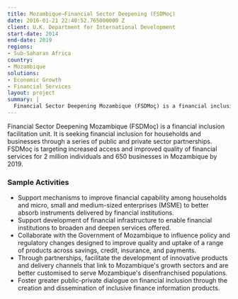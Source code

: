 ```yaml
---
title: Mozambique—Financial Sector Deepening (FSDMoç)
date: 2016-01-21 22:40:52.765000000 Z
client: U.K. Department for International Development
start-date: 2014
end-date: 2019
regions:
- Sub-Saharan Africa
country:
- Mozambique
solutions:
- Economic Growth
- Financial Services
layout: project
summary: |
  Financial Sector Deepening Mozambique (FSDMoç) is a financial inclusion facilitation unit. It is seeking financial inclusion for households and businesses through a series of public and private sector partnerships. FSDMoç is targeting increased access and improved quality of financial services for 2 million individuals and 650 businesses in Mozambique by 2019.
---
```

Financial Sector Deepening Mozambique (FSDMoç) is a financial inclusion facilitation unit. It is seeking financial inclusion for households and businesses through a series of public and private sector partnerships. FSDMoç is targeting increased access and improved quality of financial services for 2 million individuals and 650 businesses in Mozambique by 2019.

###  Sample Activities

* Support mechanisms to improve financial capability among households and micro, small and medium-sized enterprises (MSME) to better absorb instruments delivered by financial institutions.
* Support development of financial infrastructure to enable financial institutions to broaden and deepen services offered.
* Collaborate with the Government of Mozambique to influence policy and regulatory changes designed to improve quality and uptake of a range of products across savings, credit, insurance, and payments.
* Through partnerships, facilitate the development of innovative products and delivery channels that link to Mozambique's growth sectors and are better customised to serve Mozambique's disenfranchised populations.
* Foster greater public-private dialogue on financial inclusion through the creation and dissemination of inclusive finance information products.
